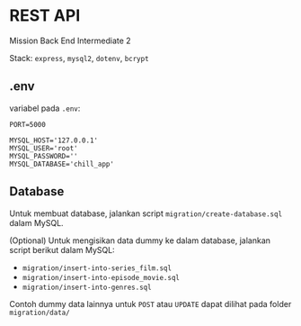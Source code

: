 # REST API
Mission Back End Intermediate 2

Stack: `express`, `mysql2`, `dotenv`, `bcrypt`

## .env

variabel pada `.env`:
```
PORT=5000

MYSQL_HOST='127.0.0.1'
MYSQL_USER='root'
MYSQL_PASSWORD=''
MYSQL_DATABASE='chill_app'
```

## Database
Untuk membuat database, jalankan script `migration/create-database.sql` dalam MySQL.

(Optional) Untuk mengisikan data dummy ke dalam database, jalankan script berikut dalam MySQL:
- `migration/insert-into-series_film.sql`
- `migration/insert-into-episode_movie.sql`
- `migration/insert-into-genres.sql`

Contoh dummy data lainnya untuk `POST` atau `UPDATE` dapat dilihat pada folder `migration/data/`
